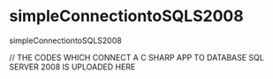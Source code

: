 # simpleConnectiontoSQLS2008
simpleConnectiontoSQLS2008

// THE CODES WHICH CONNECT A C SHARP APP TO DATABASE SQL SERVER 2008 IS UPLOADED HERE
